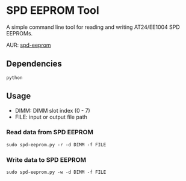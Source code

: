 SPD EEPROM Tool
===============

A simple command line tool for reading and writing AT24/EE1004 SPD EEPROMs.

AUR: [spd-eeprom](https://aur.archlinux.org/packages/spd-eeprom)

## Dependencies

```
python
```

## Usage

* DIMM: DIMM slot index (0 - 7)
* FILE: input or output file path

### Read data from SPD EEPROM

```
sudo spd-eeprom.py -r -d DIMM -f FILE
```

### Write data to SPD EEPROM

```
sudo spd-eeprom.py -w -d DIMM -f FILE
```
